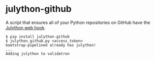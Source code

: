 # julython-github

A script that ensures all of your Python repositories on GitHub have the
[Julython web hook](http://www.julython.org/help/).

```
$ pip install julython-github
$ julython_github.py <access_token>
bootstrap-pipelined already has julython!
...
Adding julython to validatron
```
